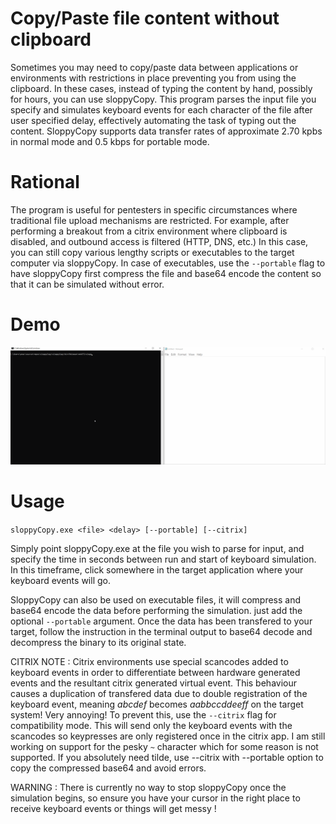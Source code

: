 # Copy/Paste file content without clipboard
Sometimes you may need to copy/paste data between applications or environments with restrictions in place preventing you from using the clipboard. In these cases, instead of typing the content by hand, possibly for hours, you can use sloppyCopy.
This program parses the input file you specify and simulates keyboard events for each character of the file after user specified delay, effectively automating the task of typing out the content. SloppyCopy supports data transfer rates of approximate 2.70 kpbs in normal mode and 0.5 kbps for portable mode.

# Rational
The program is useful for pentesters in specific circumstances where traditional file upload mechanisms are restricted. For example, after performing a breakout from a citrix environment where clipboard is disabled, and outbound access is filtered (HTTP, DNS, etc.) 
In this case, you can still copy various lengthy scripts or executables to the target computer via sloppyCopy. In case of executables, use the ```--portable``` flag to have sloppyCopy first compress the file and base64 encode the content so that it can be simulated without error.

# Demo
![](https://github.com/PN-Tester/sloppyCopy/blob/main/sloppyCopy_demo.gif)

# Usage
```sloppyCopy.exe <file> <delay> [--portable] [--citrix]```


Simply point sloppyCopy.exe at the file you wish to parse for input, and specify the time in seconds between run and start of keyboard simulation. In this timeframe, click somewhere in the target application where your keyboard events will go.

SloppyCopy can also be used on executable files, it will compress and base64 encode the data before performing the simulation. just add the optional ```--portable``` argument. Once the data has been transfered to your target, follow the instruction in the terminal output to base64 decode and decompress the binary to its original state.

CITRIX NOTE : Citrix environments use special scancodes added to keyboard events in order to differentiate between hardware generated events and the resultant citrix generated virtual event.
This behaviour causes a duplication of transfered data due to double registration of the keyboard event, meaning *abcdef* becomes *aabbccddeeff* on the target system! Very annoying!
To prevent this, use the ```--citrix``` flag for compatibility mode. This will send only the keyboard events with the scancodes so keypresses are only registered once in the citrix app.
I am still working on support for the pesky ```~``` character which for some reason is not supported. If you absolutely need tilde, use --citrix with --portable option to copy the compressed base64 and avoid errors. 

WARNING : There is currently no way to stop sloppyCopy once the simulation begins, so ensure you have your cursor in the right place to receive keyboard events or things will get messy !
